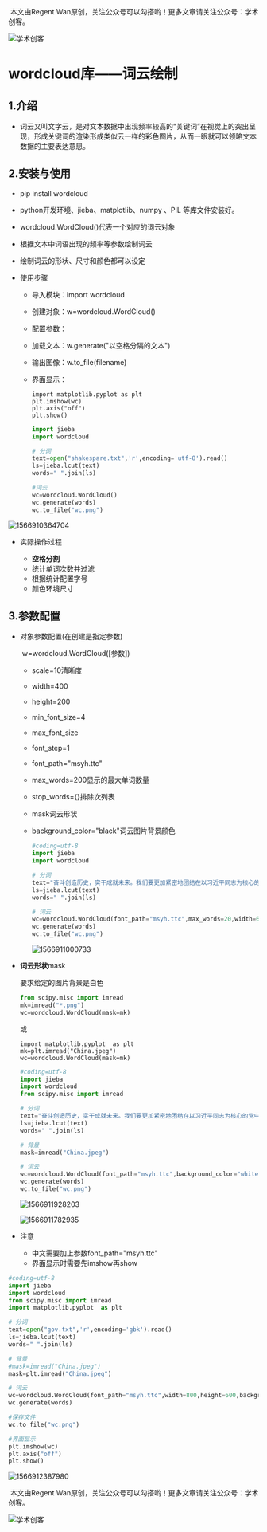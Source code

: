 ​		本文由Regent Wan原创，关注公众号可以勾搭哟！更多文章请关注公众号：学术创客。

![学术创客](https://github.com/RegentWan/python/blob/master/%E5%AD%A6%E6%9C%AF%E5%88%9B%E5%AE%A2.png)


# wordcloud库——词云绘制

## 1.介绍

+ 词云又叫文字云，是对文本数据中出现频率较高的“关键词”在视觉上的突出呈现，形成关键词的渲染形成类似云一样的彩色图片，从而一眼就可以领略文本数据的主要表达意思。

## 2.安装与使用
+ pip install wordcloud

+ python开发环境、jieba、matplotlib、numpy 、PIL 等库文件安装好。

+ wordcloud.WordCloud()代表一个对应的词云对象

+ 根据文本中词语出现的频率等参数绘制词云

+ 绘制词云的形状、尺寸和颜色都可以设定

+ 使用步骤

  - 导入模块：import wordcloud

  - 创建对象：w=wordcloud.WordCloud()

  - 配置参数：

  - 加载文本：w.generate("以空格分隔的文本")

  - 输出图像：w.to_file(filename)

  - 界面显示：

    ~~~
    import matplotlib.pyplot as plt
    plt.imshow(wc)
    plt.axis("off")
    plt.show()
    ~~~

    ~~~python
    import jieba
    import wordcloud
    
    # 分词
    text=open("shakespare.txt",'r',encoding='utf-8').read()
    ls=jieba.lcut(text)
    words=" ".join(ls)
    
    #词云
    wc=wordcloud.WordCloud()
    wc.generate(words)
    wc.to_file("wc.png")
    
    ~~~
    

![1566910364704](https://github.com/RegentWan/python/blob/master/wordcloud/res/1566910364704.png)

+ 实际操作过程

  - **空格分割**
  - 统计单词次数并过滤
  - 根据统计配置字号
  - 颜色环境尺寸

## 3.参数配置

+ 对象参数配置(在创建是指定参数)

  ​	w=wordcloud.WordCloud([参数])

  - scale=10清晰度

  - width=400

  - height=200

  - min_font_size=4

  - max_font_size

  - font_step=1

  - font_path="msyh.ttc"

  - max_words=200显示的最大单词数量

  - stop_words={}排除次列表
  
  - mask词云形状
  
  - background_color="black"词云图片背景颜色
  
    ~~~python
    #coding=utf-8
    import jieba
    import wordcloud
    
    # 分词
    text="奋斗创造历史，实干成就未来。我们要更加紧密地团结在以习近平同志为核心的党中央周围，高举中国特色社会主义伟大旗帜，以习近平新时代中国特色社会主义思想为指导，迎难而上，开拓进取，以经济社会发展的优异成绩迎接中华人民共和国成立70周年，为决胜全面建成小康社会、夺取新时代中国特色社会主义伟大胜利，为把我国建设成为富强民主文明和谐美丽的社会主义现代化强国、实现中华民族伟大复兴的中国梦不懈奋斗！"
    ls=jieba.lcut(text)
    words=" ".join(ls)
    
    # 词云
    wc=wordcloud.WordCloud(font_path="msyh.ttc",max_words=20,width=600,height=400,background_color="white")
    wc.generate(words)
    wc.to_file("wc.png")
    
    ~~~
  
    ![1566911000733](https://github.com/RegentWan/python/blob/master/wordcloud/res/1566911000733.png)
  
+ **词云形状**mask

    要求给定的图片背景是白色

    ```python
    from scipy.misc import imread
    mk=imread("*.png")
    wc=wordcloud.WordCloud(mask=mk)
    ```
    
    或
    
    ~~~
    import matplotlib.pyplot  as plt
    mk=plt.imread("China.jpeg")
    wc=wordcloud.WordCloud(mask=mk)
    ~~~
    
    
    
    ~~~python
    #coding=utf-8
    import jieba
    import wordcloud
    from scipy.misc import imread
    
    # 分词
    text="奋斗创造历史，实干成就未来。我们要更加紧密地团结在以习近平同志为核心的党中央周围，高举中国特色社会主义伟大旗帜，以习近平新时代中国特色社会主义思想为指导，迎难而上，开拓进取，以经济社会发展的优异成绩迎接中华人民共和国成立70周年，为决胜全面建成小康社会、夺取新时代中国特色社会主义伟大胜利，为把我国建设成为富强民主文明和谐美丽的社会主义现代化强国、实现中华民族伟大复兴的中国梦不懈奋斗！"
    ls=jieba.lcut(text)
    words=" ".join(ls)
    
    # 背景
    mask=imread("China.jpeg")
    
    # 词云
    wc=wordcloud.WordCloud(font_path="msyh.ttc",background_color="white",mask=mask)
    wc.generate(words)
    wc.to_file("wc.png")
    ~~~
    
    ![1566911928203](https://github.com/RegentWan/python/blob/master/wordcloud/res/1566911928203.png)
    
    ![1566911782935](https://github.com/RegentWan/python/blob/master/wordcloud/res/1566911782935.png)
    
+ 注意

  - 中文需要加上参数font_path="msyh.ttc"
  - 界面显示时需要先imshow再show



~~~python
#coding=utf-8
import jieba
import wordcloud
from scipy.misc import imread
import matplotlib.pyplot  as plt

# 分词
text=open("gov.txt",'r',encoding='gbk').read()
ls=jieba.lcut(text)
words=" ".join(ls)

# 背景
#mask=imread("China.jpeg")
mask=plt.imread("China.jpeg")

# 词云
wc=wordcloud.WordCloud(font_path="msyh.ttc",width=800,height=600,background_color="white",mask=mask)
wc.generate(words)

#保存文件
wc.to_file("wc.png")

#界面显示
plt.imshow(wc)
plt.axis("off")
plt.show()
~~~

![1566912387980](https://github.com/RegentWan/python/blob/master/wordcloud/res/1566912387980.png)


​		本文由Regent Wan原创，关注公众号可以勾搭哟！更多文章请关注公众号：学术创客。

![学术创客](https://github.com/RegentWan/python/blob/master/%E5%AD%A6%E6%9C%AF%E5%88%9B%E5%AE%A2.png)
